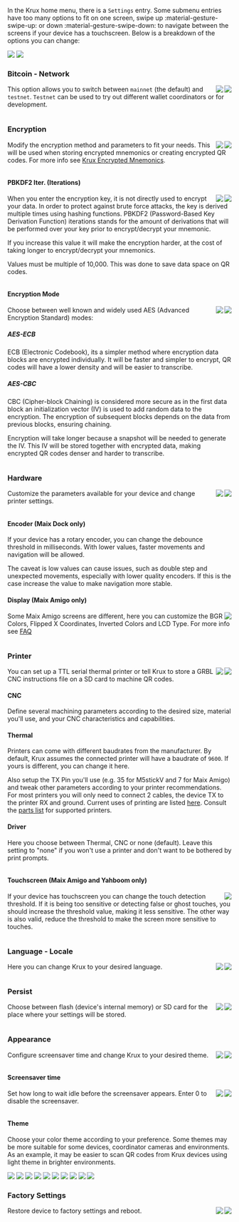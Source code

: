 In the Krux home menu, there is a `Settings` entry. Some submenu entries have too many options to fit on one screen, swipe up :material-gesture-swipe-up: or down :material-gesture-swipe-down: to navigate between the screens if your device has a touchscreen. Below is a breakdown of the options you can change:

<img src="../../img/maixpy_amigo/settings-options-150.png">
<img src="../../img/maixpy_m5stickv/settings-options-125.png">

### Bitcoin - Network
<img src="../../img/maixpy_m5stickv/network-options-125.png" align="right">
<img src="../../img/maixpy_amigo/network-options-150.png" align="right">

This option allows you to switch between `mainnet` (the default) and `testnet`. `Testnet` can be used to try out different wallet coordinators or for development. 

<div style="clear: both"></div>

### Encryption
<img src="../../img/maixpy_m5stickv/encryption-options-125.png" align="right">
<img src="../../img/maixpy_amigo/encryption-options-150.png" align="right">

Modify the encryption method and parameters to fit your needs. This will be used when storing encrypted mnemonics or creating encrypted QR codes. For more info see [Krux Encrypted Mnemonics](./features/encrypted-mnemonics.md).

<div style="clear: both"></div>

#### PBKDF2 Iter. (Iterations)
<img src="../../img/maixpy_m5stickv/encryption-options-pbkdf2-125.png" align="right">
<img src="../../img/maixpy_amigo/encryption-options-pbkdf2-150.png" align="right">

When you enter the encryption key, it is not directly used to encrypt your data. In order to protect against brute force attacks, the key is derived multiple times using hashing functions. PBKDF2 (Password-Based Key Derivation Function) iterations stands for the amount of derivations that will be performed over your key prior to encrypt/decrypt your mnemonic.

If you increase this value it will make the encryption harder, at the cost of taking longer to encrypt/decrypt your mnemonics.

Values must be multiple of 10,000. This was done to save data space on QR codes.

<div style="clear: both"></div>

#### Encryption Mode
<img src="../../img/maixpy_m5stickv/encryption-options-mode-125.png" align="right">
<img src="../../img/maixpy_amigo/encryption-options-mode-150.png" align="right">

Choose between well known and widely used AES (Advanced Encryption Standard) modes:

##### AES-ECB
ECB (Electronic Codebook), its a simpler method where encryption data blocks are encrypted individually. It will be faster and simpler to encrypt, QR codes will have a lower density and will be easier to transcribe.

##### AES-CBC
CBC (Cipher-block Chaining) is considered more secure as in the first data block an initialization vector (IV) is used to add random data to the encryption. The encryption of subsequent blocks depends on the data from previous blocks, ensuring chaining.

Encryption will take longer because a snapshot will be needed to generate the IV. This IV will be stored together with encrypted data, making encrypted QR codes denser and harder to transcribe.

<div style="clear: both"></div>

### Hardware
<img src="../../img/maixpy_m5stickv/settings-options-hardware-125.png" align="right">
<img src="../../img/maixpy_amigo/settings-options-hardware-150.png" align="right">

Customize the parameters available for your device and change printer settings.

<div style="clear: both"></div>

#### Encoder (Maix Dock only)
If your device has a rotary encoder, you can change the debounce threshold in milliseconds. With lower values, faster movements and navigation will be allowed.

The caveat is low values can cause issues, such as double step and unexpected movements, especially with lower quality encoders. If this is the case increase the value to make navigation more stable.

#### Display (Maix Amigo only)
<img src="../../img/maixpy_amigo/settings-options-hardware-display-150.png" align="right">

Some Maix Amigo screens are different, here you can customize the BGR Colors, Flipped X Coordinates, Inverted Colors and LCD Type. For more info see [FAQ](../faq.md/#why-are-the-buttons-on-my-amigo-in-the-wrong-order-why-is-my-amigo-screen-displaying-the-wrong-colors)

<div style="clear: both"></div>

### Printer
<img src="../../img/maixpy_m5stickv/printer-options-125.png" align="right">
<img src="../../img/maixpy_amigo/printer-options-150.png" align="right">

You can set up a TTL serial thermal printer or tell Krux to store a GRBL CNC instructions file on a SD card to machine QR codes.

#### CNC
Define several machining parameters according to the desired size, material you'll use, and your CNC characteristics and capabilities.

#### Thermal
Printers can come with different baudrates from the manufacturer. By default, Krux assumes the connected printer will have a baudrate of `9600`. If yours is different, you can change it here.

Also setup the TX Pin you'll use (e.g. 35 for M5stickV and 7 for Maix Amigo) and tweak other parameters according to your printer recommendations. For most printers you will only need to connect 2 cables, the device TX to the printer RX and ground. Current uses of printing are listed [here](printing.md). Consult the [parts list](../parts.md/#optional-thermal-printer) for supported printers.

#### Driver
Here you choose between Thermal, CNC or none (default). Leave this setting to "none" if you won't use a printer and don't want to be bothered by print prompts.

<div style="clear: both"></div>

#### Touchscreen (Maix Amigo and Yahboom only)
<img src="../../img/maixpy_amigo/touchscreen-150.png" align="right">

If your device has touchscreen you can change the touch detection threshold. If it is being too sensitive or detecting false or ghost touches, you should increase the threshold value, making it less sensitive. The other way is also valid, reduce the threshold to make the screen more sensitive to touches.

<div style="clear: both"></div>

### Language - Locale
<img src="../../img/maixpy_m5stickv/locale-options-125.png" align="right">
<img src="../../img/maixpy_amigo/locale-options-150.png" align="right">

Here you can change Krux to your desired language.

<div style="clear: both"></div>

### Persist
<img src="../../img/maixpy_m5stickv/persist-options-125.png" align="right">
<img src="../../img/maixpy_amigo/persist-options-150.png" align="right">

Choose between flash (device's internal memory) or SD card for the place where your settings will be stored.

<div style="clear: both"></div>

### Appearance
<img src="../../img/maixpy_m5stickv/settings-options-appearance-125.png" align="right">
<img src="../../img/maixpy_amigo/settings-options-appearance-150.png" align="right">

Configure screensaver time and change Krux to your desired theme.

<div style="clear: both"></div>

#### Screensaver time
<img src="../../img/maixpy_m5stickv/settings-options-appearance-screensaver-125.png" align="right">
<img src="../../img/maixpy_amigo/settings-options-appearance-screensaver-150.png" align="right">

Set how long to wait idle before the screensaver appears. Enter 0 to disable the screensaver.

<div style="clear: both"></div>

#### Theme
Choose your color theme according to your preference. Some themes may be more suitable for some devices, coordinator cameras and environments. As an example, it may be easier to scan QR codes from Krux devices using light theme in brighter environments.

<img src="../../img/maixpy_amigo/theme-1-150.png">
<img src="../../img/maixpy_amigo/theme-2-150.png">
<img src="../../img/maixpy_amigo/theme-3-150.png">
<img src="../../img/maixpy_amigo/theme-4-150.png">
<img src="../../img/maixpy_amigo/theme-5-150.png">

<img src="../../img/maixpy_m5stickv/theme-1-125.png">
<img src="../../img/maixpy_m5stickv/theme-2-125.png">
<img src="../../img/maixpy_m5stickv/theme-3-125.png">
<img src="../../img/maixpy_m5stickv/theme-4-125.png">
<img src="../../img/maixpy_m5stickv/theme-5-125.png">

### Factory Settings
<img src="../../img/maixpy_m5stickv/settings-options-factory-settings-125.png" align="right">
<img src="../../img/maixpy_amigo/settings-options-factory-settings-150.png" align="right">

Restore device to factory settings and reboot.

<div style="clear: both"></div>
